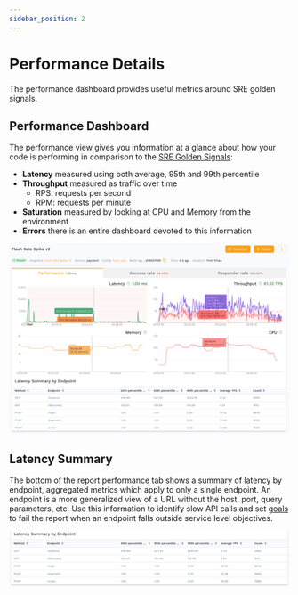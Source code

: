 ```yaml
---
sidebar_position: 2
---
```


# Performance Details

The performance dashboard provides useful metrics around SRE golden signals.

## Performance Dashboard <a href="#performance-dashboard" id="performance-dashboard"></a>

The performance view gives you information at a glance about how your code is performing in comparison to the [SRE Golden Signals](https://speedscale.com/2021/02/22/feature-spotlight-golden-signals/):

* **Latency** measured using both average, 95th and 99th percentile
* **Throughput** measured as traffic over time
  * RPS: requests per second
  * RPM: requests per minute
* **Saturation** measured by looking at CPU and Memory from the environment
* **Errors** there is an entire dashboard devoted to this information

![Golden Signals](./report.png)

## Latency Summary

The bottom of the report performance tab shows a summary of latency by
endpoint, aggregated metrics which apply to only a single endpoint. An endpoint
is a more generalized view of a URL without the host, port, query parameters,
etc.  Use this information to identify slow API calls and set
[goals](/reference/configuration/goals.md) to fail the report when an
endpoint falls outside service level objectives.

![Performance by URL](./latency-summary.png)

